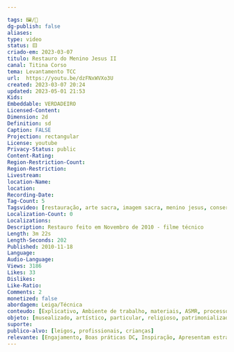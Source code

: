 ```yaml
---

tags: 🖼️/🎥️
dg-publish: false
aliases: 
type: video
status: 🟨️ 
criado-em: 2023-03-07
titulo: Restauro do Menino Jesus II
canal: Titina Corso
tema: Levantamento TCC 
url:  https://youtu.be/dzFNxWVXo3U
created: 2023-03-07 20:24
updated: 2023-05-01 21:53
Kids: 
Embeddable: VERDADEIRO
Licensed-Content: 
Dimension: 2d
Definition: sd
Caption: FALSE
Projection: rectangular
License: youtube
Privacy-Status: public
Content-Rating: 
Region-Restriction-Count: 
Region-Restriction: 
Livestream: 
location-Name: 
location: 
Recording-Date: 
Tag-Count: 5
Tagsvideo: [restauração, arte sacra, imagem sacra, menino jesus, conservação]
Localization-Count: 0
Localizations: 
Description: Restauro feito em Novembro de 2010 - filme técnico
Length: 3m 22s
Length-Seconds: 202
Published: 2010-11-18
Language: 
Audio-Language: 
Views: 3186
Likes: 33
Dislikes: 
Like-Ratio: 
Comments: 2
monetized: false
abordagem: Leiga/Técnica
conteudo: [Explicativo, Ambiente de trabalho, materiais, ASMR, processos]
objeto: [musealizado, artístico, particular, religioso, patrimonializado, histórico]
suporte:
publico-alvo: [leigos, profissionais, crianças]
relevante: [Engajamento, Boas práticas DC, Inspiração, Apresentam estratégias de DC, Inovações, cibercultura]
---
```

